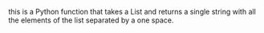 this is a Python function that takes a List  and 
returns a single string with all the elements of 
the list separated by a one space.
